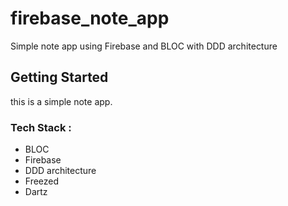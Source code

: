 # firebase_note_app

Simple note app using Firebase and BLOC with DDD architecture

## Getting Started

this is a simple note app. 

### Tech Stack : 
- BLOC
- Firebase
- DDD architecture
- Freezed
- Dartz